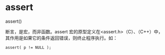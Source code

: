 # assert

assert()

断言，是宏，而非函数。assert 宏的原型定义在<assert.h>（C）、<cassert>（C++）中，其作用是如果它的条件返回错误，则终止程序执行。如：

```
assert( p != NULL );
```
